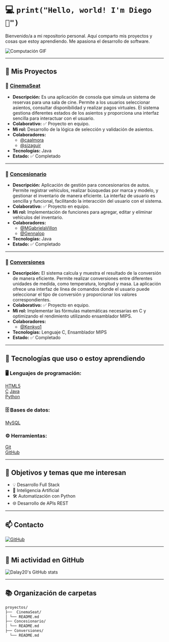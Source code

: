 # 💻 `print("Hello, world! I'm Diego 👋")`

Bienvenido/a a mi repositorio personal. Aquí comparto mis proyectos y cosas que estoy aprendiendo. Me apasiona el desarrollo de software.

![Computación GIF](https://media.giphy.com/media/du3J3cXyzhj75IOgvA/giphy.gif)

---

## 📂 Mis Proyectos

### 🔧 [CinemaSeat]( https://github.com/Dalay20/CinemaSeat)
- **Descripción:** Es una aplicación de consola que simula un sistema de reservas para una sala de cine. Permite a los usuarios seleccionar asientos, consultar disponibilidad y realizar pagos virtuales. El sistema gestiona diferentes estados de los asientos y proporciona una interfaz sencilla para interactuar con el usuario.
- **Colaborativo:** ✅ Proyecto en equipo.
- **Mi rol:** Desarrollo de la lógica de selección y validación de asientos.
- **Colaboradores:**
  - [@caalmora](https://github.com/caalmora)
  - [@sizaguir](https://github.com/sizaguir)
- **Tecnologías:** Java
- **Estado:** ✅ Completado 

---

### 🔧 [Concesionario](https://github.com/Dalay20/Concesionario.git)
- **Descripción:** Aplicación de gestión para concesionarios de autos. Permite registrar vehículos, realizar búsquedas por marca y modelo, y gestionar el inventario de manera eficiente. La interfaz de usuario es sencilla y funcional, facilitando la interacción del usuario con el sistema.
- **Colaborativo:** ✅ Proyecto en equipo.
- **Mi rol:** Implementación de funciones para agregar, editar y eliminar vehículos del inventario.
- **Colaboradores:**
  - [@MGabrielaVillon](https://github.com/MGabrielaVillon)
  - [@Gennalop](https://github.com/Gennalop)
- **Tecnologías:** Java
- **Estado:** ✅ Completado

---

### 🔧 [Conversiones](https://github.com/Dalay20/Conversiones.git)
- **Descripción:** El sistema calcula y muestra el resultado de la conversión de manera eficiente. Permite realizar conversiones entre diferentes unidades de medida, como temperatura, longitud y masa. La aplicación ofrece una interfaz de línea de comandos donde el usuario puede seleccionar el tipo de conversión y proporcionar los valores correspondientes. 
- **Colaborativo:** ✅ Proyecto en equipo.
- **Mi rol:**  Implementar las fórmulas matemáticas necesarias en C y optimizando el rendimiento utilizando ensamblador MIPS.
- **Colaboradores:**
  - [@Kenkyo1](https://github.com/Kenkyo1)
- **Tecnologías:** Lenguaje C, Ensamblador MIPS
- **Estado:** ✅ Completado

---

## 🧰 Tecnologías que uso o estoy aprendiendo


### 🖥️ Lenguajes de programación:
[HTML5](https://developer.mozilla.org/en-US/docs/Web/Guide/HTML/HTML5)  
[C](https://en.wikipedia.org/wiki/C_(programming_language))  
[Java](https://www.java.com/)  
[Python](https://www.python.org/)

### 🗄️ Bases de datos:
[MySQL](https://www.mysql.com/)

### ⚙️ Herramientas:
[Git](https://git-scm.com/)  
[GitHub](https://github.com/)

---

## 📌 Objetivos y temas que me interesan

- 💡 Desarrollo Full Stack
- 🤖 Inteligencia Artificial
- 🛠 Automatización con Python
- 🌐 Desarrollo de APIs REST

---

## 📫 Contacto

[![GitHub](https://img.icons8.com/ios-glyphs/30/000000/github.png)](https://github.com/Dalay20)

---

## 🚀 Mi actividad en GitHub
![Dalay20's GitHub stats](https://github-readme-stats.vercel.app/api?username=Dalay20&show_icons=true&theme=transparent)

---

## 📚 Organización de carpetas
 ```bash 
 proyectos/ 
 ├──  CinemaSeat/ 
 │ └── README.md 
 ├── Concesionario/ 
 │ └── README.md 
 ├── Conversiones/ 
   └── README.md 
 ``` 


